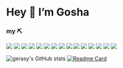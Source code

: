 # Hey 👋 I’m Gosha

### my ⛏️

![](https://img.shields.io/badge/Brave-FF1B2D?style=flat&logo=Brave&logoColor=white)
![](https://img.shields.io/badge/i3wm-FF1B2D?style=flat&logoColor=white)
![](https://img.shields.io/badge/-Git-F44D27?style=flat&logo=Git&logoColor=white)
![](https://img.shields.io/badge/Ubuntu-E95420?style=flat&logo=ubuntu&logoColor=white)
![](https://img.shields.io/badge/StackExchange-FE7A16?style=flat&logo=stack-overflow&logoColor=white)
![](https://img.shields.io/badge/Linux-FCC624?style=flat&logo=linux&logoColor=black)
![](https://img.shields.io/badge/Google%20Sheets-34A853?style=flat&logo=google-sheets&logoColor=white)
![](https://img.shields.io/badge/RStudio-75AADB?style=flat&logo=RStudio&logoColor=white)
![](https://img.shields.io/badge/Telegram-2CA5E0?style=flat&logo=telegram&logoColor=white)
![](https://img.shields.io/badge/Nextcloud-0082C9?style=flat&logo=Nextcloud&logoColor=white)
![](https://img.shields.io/badge/R-276DC3?style=flat&logo=r&logoColor=white)
![](https://img.shields.io/badge/Mastodon-6364FF?style=flat&logo=Mastodon&logoColor=white)
![](https://img.shields.io/badge/Visual_Studio-5C2D91?style=flat&logo=visual%20studio&logoColor=white)
![](https://img.shields.io/badge/Onlyoffice-444444?style=flat&logo=ONLYOFFICE&logoColor=white)
![](https://img.shields.io/badge/-Github-181717?style=flat&logo=GitHub&logoColor=white)

![gerasy's GitHub stats](https://github-readme-stats.vercel.app/api?username=gerasy1987&show_icons=true&theme=dark&hide_border=true)
[![Readme Card](https://github-readme-stats.vercel.app/api/pin/?username=gerasy1987&repo=hiddenmeta&theme=dark&hide_border=true)](https://github.com/gerasy1987/hiddenmeta) 

<!--
**gerasy1987/gerasy1987** is a ✨ _special_ ✨ repository because its `README.md` (this file) appears on your GitHub profile.

Here are some ideas to get you started:


- 🌱 I’m currently learning ...
- 👯 I’m looking to collaborate on ...
- 🤔 I’m looking for help with ...
- 💬 Ask me about ...
- 📫 How to reach me: ...
- 😄 Pronouns: ...
- ⚡ Fun fact: ...
-->
